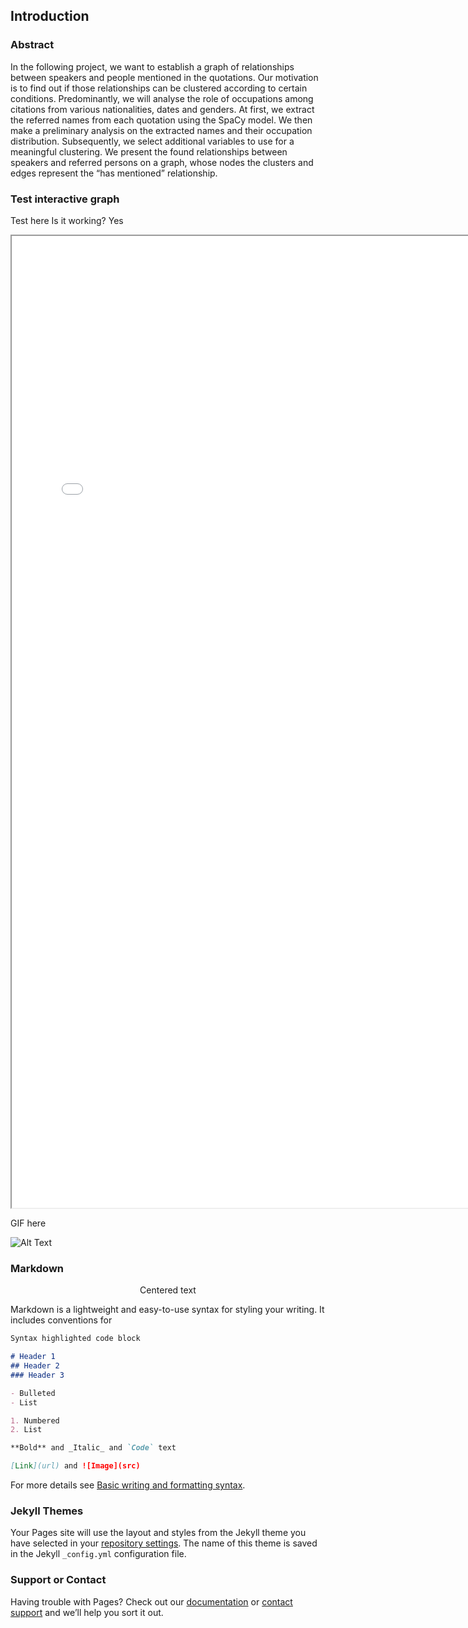 ## Introduction 

### Abstract 

In the following project, we want to establish a graph of relationships between speakers and people mentioned in the quotations. Our motivation is to find out if those relationships can be clustered according to certain conditions. Predominantly, we will analyse the role of occupations among citations from various nationalities, dates and genders. At first, we extract the referred names from each quotation using the SpaCy model. We then make a preliminary analysis on the extracted names and their occupation distribution. Subsequently, we select additional variables to use for a meaningful clustering. We present the found relationships between speakers and referred persons on a graph, whose nodes the clusters and edges represent the “has mentioned” relationship.

### 


### Test interactive graph

Test here 
Is it working? Yes

<iframe width="760" height="1555" src="./docs/nt.html"></iframe>

GIF here

![Alt Text](https://media.giphy.com/media/vFKqnCdLPNOKc/giphy.gif)

### Markdown
<center>Centered text</center>

Markdown is a lightweight and easy-to-use syntax for styling your writing. It includes conventions for

```markdown
Syntax highlighted code block

# Header 1
## Header 2
### Header 3

- Bulleted
- List

1. Numbered
2. List

**Bold** and _Italic_ and `Code` text

[Link](url) and ![Image](src)
```

For more details see [Basic writing and formatting syntax](https://docs.github.com/en/github/writing-on-github/getting-started-with-writing-and-formatting-on-github/basic-writing-and-formatting-syntax).

### Jekyll Themes

Your Pages site will use the layout and styles from the Jekyll theme you have selected in your [repository settings](https://github.com/stellaroux/Viz_ADA/settings/pages). The name of this theme is saved in the Jekyll `_config.yml` configuration file.

### Support or Contact

Having trouble with Pages? Check out our [documentation](https://docs.github.com/categories/github-pages-basics/) or [contact support](https://support.github.com/contact) and we’ll help you sort it out.
